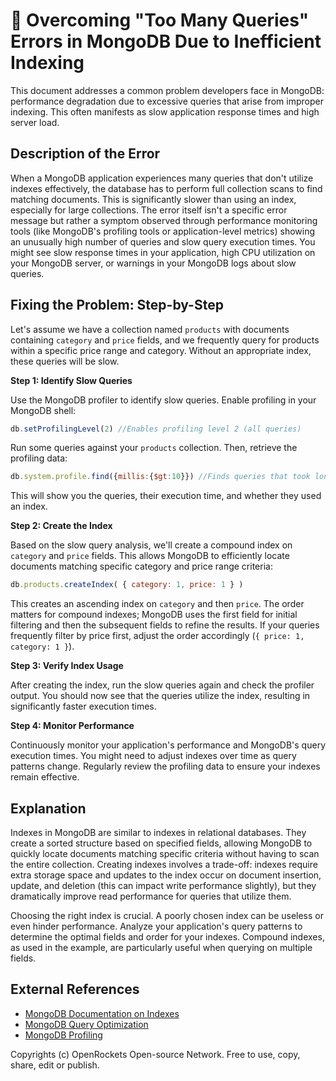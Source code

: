 # 🐞 Overcoming "Too Many Queries" Errors in MongoDB Due to Inefficient Indexing


This document addresses a common problem developers face in MongoDB: performance degradation due to excessive queries that arise from improper indexing.  This often manifests as slow application response times and high server load.


## Description of the Error

When a MongoDB application experiences many queries that don't utilize indexes effectively, the database has to perform full collection scans to find matching documents. This is significantly slower than using an index, especially for large collections.  The error itself isn't a specific error message but rather a symptom observed through performance monitoring tools (like MongoDB's profiling tools or application-level metrics) showing an unusually high number of queries and slow query execution times. You might see slow response times in your application, high CPU utilization on your MongoDB server, or warnings in your MongoDB logs about slow queries.


## Fixing the Problem: Step-by-Step

Let's assume we have a collection named `products` with documents containing `category` and `price` fields, and we frequently query for products within a specific price range and category.  Without an appropriate index, these queries will be slow.

**Step 1: Identify Slow Queries**

Use the MongoDB profiler to identify slow queries.  Enable profiling in your MongoDB shell:

```javascript
db.setProfilingLevel(2) //Enables profiling level 2 (all queries)
```

Run some queries against your `products` collection. Then, retrieve the profiling data:

```javascript
db.system.profile.find({millis:{$gt:10}}) //Finds queries that took longer than 10ms
```

This will show you the queries, their execution time, and whether they used an index.


**Step 2: Create the Index**

Based on the slow query analysis, we'll create a compound index on `category` and `price` fields. This allows MongoDB to efficiently locate documents matching specific category and price range criteria:


```javascript
db.products.createIndex( { category: 1, price: 1 } )
```

This creates an ascending index on `category` and then `price`.  The order matters for compound indexes; MongoDB uses the first field for initial filtering and then the subsequent fields to refine the results.  If your queries frequently filter by price first, adjust the order accordingly (`{ price: 1, category: 1 }`).


**Step 3: Verify Index Usage**

After creating the index, run the slow queries again and check the profiler output.  You should now see that the queries utilize the index, resulting in significantly faster execution times.


**Step 4:  Monitor Performance**

Continuously monitor your application's performance and MongoDB's query execution times. You might need to adjust indexes over time as query patterns change.  Regularly review the profiling data to ensure your indexes remain effective.


## Explanation

Indexes in MongoDB are similar to indexes in relational databases. They create a sorted structure based on specified fields, allowing MongoDB to quickly locate documents matching specific criteria without having to scan the entire collection.  Creating indexes involves a trade-off: indexes require extra storage space and updates to the index occur on document insertion, update, and deletion (this can impact write performance slightly), but they dramatically improve read performance for queries that utilize them.

Choosing the right index is crucial. A poorly chosen index can be useless or even hinder performance. Analyze your application's query patterns to determine the optimal fields and order for your indexes.  Compound indexes, as used in the example, are particularly useful when querying on multiple fields.


## External References

* [MongoDB Documentation on Indexes](https://www.mongodb.com/docs/manual/indexes/)
* [MongoDB Query Optimization](https://www.mongodb.com/docs/manual/tutorial/optimize-queries-for-mongodb/)
* [MongoDB Profiling](https://www.mongodb.com/docs/manual/reference/method/db.setProfilingLevel/)


Copyrights (c) OpenRockets Open-source Network. Free to use, copy, share, edit or publish.

